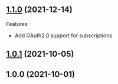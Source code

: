 
<a name="1.1.0"></a>
## [1.1.0](https://bitbucket.org/hookie-solutions-team/webhookie-portal/compare/1.0.1...1.1.0) (2021-12-14)

Features:

* Add OAuth2.0 support for subscriptions


<a name="1.0.1"></a>
## [1.0.1](https://bitbucket.org/hookie-solutions-team/webhookie-portal/compare/1.0.0...1.0.1) (2021-10-05)


<a name="1.0.0"></a>
## 1.0.0 (2021-10-01)

